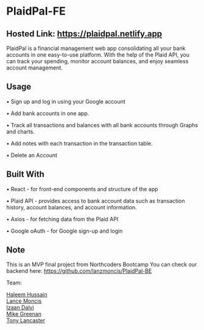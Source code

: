 # PlaidPal-FE

## Hosted Link: https://plaidpal.netlify.app

PlaidPal is a financial management web app consolidating all your bank accounts in one easy-to-use platform. With the help of the Plaid API, you can track your spending, monitor account balances, and enjoy seamless account management.

## Usage

• Sign up and log in using your Google account

• Add bank accounts in one app.

• Track all transactions and balances with all bank accounts through Graphs and charts.

• Add notes with each transaction in the transaction table.

• Delete an Account

## Built With

• React - for front-end components and structure of the app

• Plaid API - provides access to bank account data such as transaction history, account balances, and account information.

• Axios - for fetching data from the Plaid API

• Google oAuth - for Google sign-up and login

## Note

This is an MVP final project from Northcoders Bootcamp
You can check our backend here:
https://github.com/lanzmoncis/PlaidPal-BE

Team:

[Haleem Hussain](https://github.com/HaleemHussain)  
[Lance Moncis](https://github.com/lanzmoncis)  
[Izaan Dalvi](https://github.com/IzaanD98)  
[Mike Greenan](https://github.com/mikegreenan98)  
[Tony Lancaster](https://github.com/lanc2112b)
